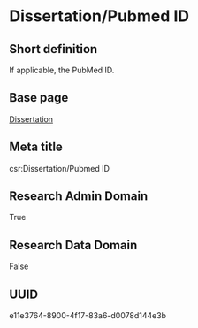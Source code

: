# Dissertation/Pubmed ID
## Short definition
If applicable, the PubMed ID.
## Base page
[Dissertation](../Objects/Dissertation.md)
## Meta title
csr:Dissertation/Pubmed ID
## Research Admin Domain
True
## Research Data Domain
False
## UUID
e11e3764-8900-4f17-83a6-d0078d144e3b
